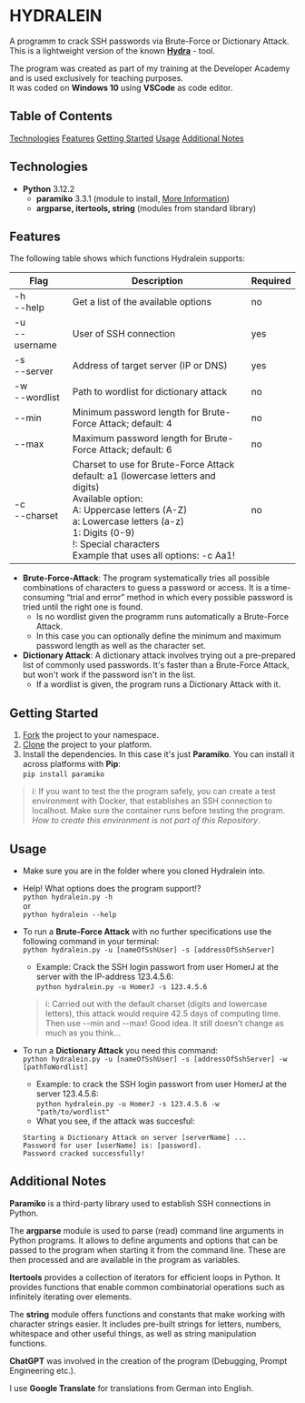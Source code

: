 # HYDRALEIN

A programm to crack SSH passwords via Brute-Force or Dictionary Attack.  
This is a lightweight version of the known <a href="https://github.com/vanhauser-thc/thc-hydra">**Hydra**</a> - tool.  

The program was created as part of my training at the Developer Academy and is used exclusively for teaching purposes.  
It was coded on **Windows 10** using **VSCode** as code editor.

## Table of Contents
<a href="#technologies">Technologies</a>
<a href="#features">Features</a>
<a href="#getting-started">Getting Started</a>
<a href="#usage">Usage</a>
<a href="#additional-notes">Additional Notes</a>

## Technologies
* **Python** 3.12.2
    * **paramiko** 3.3.1 (module to install, <a href="https://www.paramiko.org/">More Information</a>)
    * **argparse, itertools, string** (modules from standard library) 

## Features
The following table shows which functions Hydralein supports:  

| Flag | Description | Required |
| ---- | ----------- | -------- |
| -h <br> --help | Get a list of the available options | no
| -u <br> --username | User of SSH connection | yes |
| -s <br> --server | Address of target server (IP or DNS) | yes |
| -w <br> --wordlist | Path to wordlist for dictionary attack | no |
| --min | Minimum password length for Brute-Force Attack; default: 4 | no |
| --max | Maximum password length for Brute-Force Attack; default: 6 | no |
| -c <br> --charset | Charset to use for Brute-Force Attack<br>default: a1 (lowercase letters and digits)<br>Available option:<br>A: Uppercase letters (A-Z)<br>a: Lowercase letters (a-z)<br>1: Digits (0-9)<br>!: Special characters<br>Example that uses all options: -c Aa1! | no |

- **Brute-Force-Attack**: The program systematically tries all possible combinations of characters to guess a password or access. It is a time-consuming “trial and error” method in which every possible password is tried until the right one is found.  
    - Is no wordlist given the programm runs automatically a Brute-Force Attack.  
    - In this case you can optionally define the minimum and maximum password length as well as the character set.  
- **Dictionary Attack**: A dictionary attack involves trying out a pre-prepared list of commonly used passwords. It's faster than a Brute-Force Attack, but won't work if the password isn't in the list.  
    - If a wordlist is given, the program runs a Dictionary Attack with it.

## Getting Started
1) <a href="https://docs.github.com/de/pull-requests/collaborating-with-pull-requests/working-with-forks/fork-a-repo">Fork</a> the project to your namespace.
2) <a href="https://docs.github.com/en/repositories/creating-and-managing-repositories/cloning-a-repository">Clone</a> the project to your platform.
3) Install the dependencies. In this case it's just **Paramiko**. You can install it across platforms with **Pip**:  
    `pip install paramiko`  

>i: If you want to test the the program safely, you can create a test environment with Docker, that establishes an SSH connection to localhost. Make sure the container runs before testing the program. *How to create this environment is not part of this Repository*.

## Usage
- Make sure you are in the folder where you cloned Hydralein into.  

- Help! What options does the program support!?  
    `python hydralein.py -h`  
    or  
    `python hydralein --help`  

- To run a **Brute-Force Attack** with no further specifications use the following command in your terminal:  
    `python hydralein.py -u [nameOfSshUser] -s [addressOfSshServer]`  
    - Example: Crack the SSH login passwort from user HomerJ at the server with the IP-address 123.4.5.6:  
    `python hydralein.py -u HomerJ -s 123.4.5.6`  
    >i: Carried out with the default charset (digits and lowercase letters), this attack would require 42.5 days of computing time.  
    Then use --min and --max! Good idea. It still doesn't change as much as you think...  

- To run a **Dictionary Attack** you need this command:  
    `python hydralein.py -u [nameOfSshUser] -s [addressOfSshServer] -w [pathToWordlist]`  
    - Example: to crack the SSH login passwort from user HomerJ at the server 123.4.5.6:  
    `python hydralein.py -u HomerJ -s 123.4.5.6 -w "path/to/wordlist"`  
    - What you see, if the attack was succesful:  
    ```
    Starting a Dictionary Attack on server [serverName] ...
    Password for user [userName] is: [password].
    Password cracked successfully!
    ```

## Additional Notes
**Paramiko** is a third-party library used to establish SSH connections in Python.  
  
The **argparse** module is used to parse (read) command line arguments in Python programs. It allows to define arguments and options that can be passed to the program when starting it from the command line. These are then processed and are available in the program as variables.  
  
**Itertools** provides a collection of iterators for efficient loops in Python. It provides functions that enable common combinatorial operations such as infinitely iterating over elements.
  
The **string** module offers functions and constants that make working with character strings easier. It includes pre-built strings for letters, numbers, whitespace and other useful things, as well as string manipulation functions.  
  
**ChatGPT** was involved in the creation of the program (Debugging, Prompt Engineering etc.).  
  
I use **Google Translate** for translations from German into English.